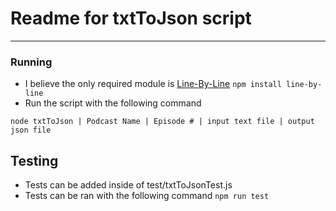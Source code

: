 # Readme for txtToJson script
---

### Running
- I believe the only required module is [Line-By-Line](https://www.npmjs.com/package/line-by-line)
	`npm install line-by-line`
- Run the script with the following command

`node txtToJson | Podcast Name | Episode # | input text file | output json file`

## Testing
- Tests can be added inside of test/txtToJsonTest.js
- Tests can be ran with the following command
	`npm run test`